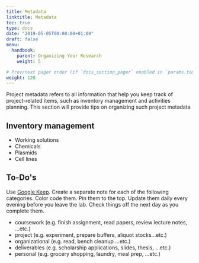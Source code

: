 ```yaml
---
title: Metadata
linktitle: Metadata
toc: true
type: docs
date: "2019-05-05T00:00:00+01:00"
draft: false
menu: 
  handbook:
    parent: Organizing Your Research
    weight: 5

# Prev/next pager order (if `docs_section_pager` enabled in `params.toml`)
weight: 120
---
```


Project metadata refers to all information that help you keep track of project-related items, such as inventory management and activities planning. This section will provide tips on organizing such project metadata

## Inventory management

- Working solutions
- Chemicals
- Plasmids
- Cell lines

## To-Do's

Use [Google Keep](https://keep.google.com). Create a separate note for each of the following categories. Color code them. Pin them to the top. Update them daily every evening before you leave the lab. Check things off the next day as you complete them.

- coursework (e.g. finish assignment, read papers, review lecture notes, ...etc.)
- project (e.g. experiment, prepare buffers, aliquot stocks...etc.)
- organizational (e.g. read, bench cleanup ...etc.)
- deliverables (e.g. scholarship applications, slides, thesis, ...etc.)
- personal (e.g. grocery shopping, laundry, meal prep, ...etc.)